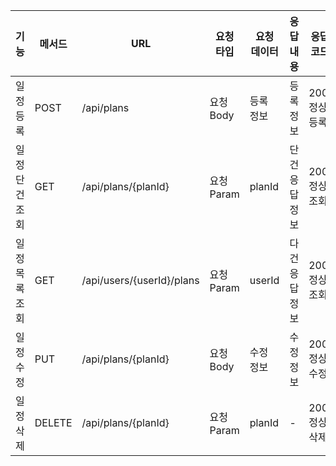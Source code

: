 | 기능           | 메서드  | URL                             | 요청 타입     | 요청 데이터       | 응답 내용         | 응답 코드     |
|----------------|---------|----------------------------------|----------------|--------------------|--------------------|---------------|
| 일정 등록        | POST    | /api/plans                      | 요청 Body      | 등록 정보          | 등록 정보          | 200: 정상등록  |
| 일정 단건 조회   | GET     | /api/plans/{planId}             | 요청 Param     | planId             | 단건 응답 정보     | 200: 정상조회  |
| 일정 목록 조회   | GET     | /api/users/{userId}/plans       | 요청 Param     | userId             | 다건 응답 정보     | 200: 정상조회  |
| 일정 수정        | PUT     | /api/plans/{planId}             | 요청 Body      | 수정 정보          | 수정 정보          | 200: 정상수정  |
| 일정 삭제        | DELETE  | /api/plans/{planId}             | 요청 Param     | planId             | -                | 200: 정상삭제  |
